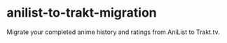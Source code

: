 # anilist-to-trakt-migration
Migrate your completed anime history and ratings from AniList to Trakt.tv.
